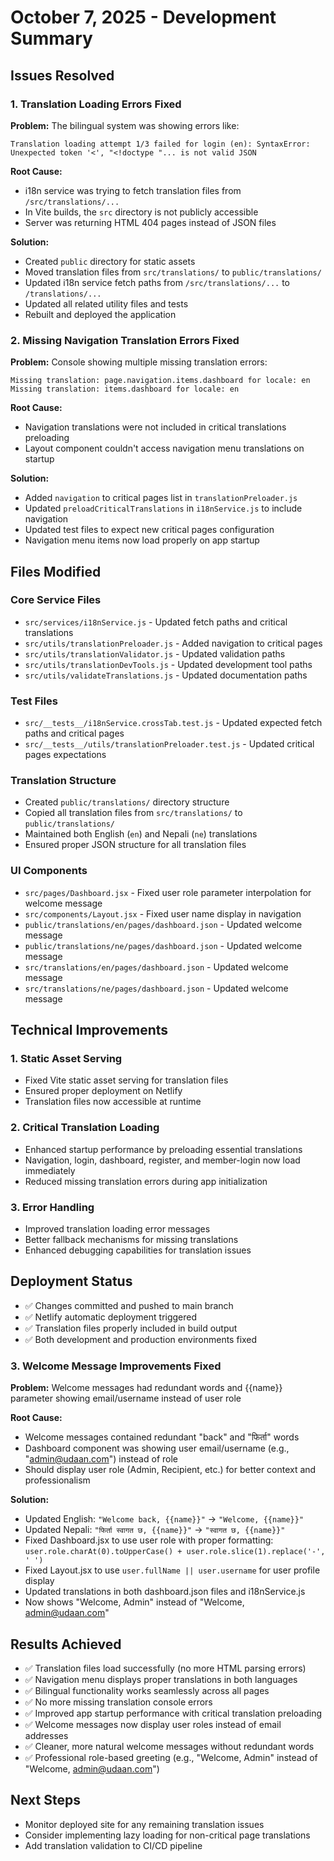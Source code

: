 # October 7, 2025 - Development Summary

## Issues Resolved

### 1. Translation Loading Errors Fixed

**Problem:** The bilingual system was showing errors like:

```
Translation loading attempt 1/3 failed for login (en): SyntaxError: Unexpected token '<', "<!doctype "... is not valid JSON
```

**Root Cause:**

- i18n service was trying to fetch translation files from `/src/translations/...`
- In Vite builds, the `src` directory is not publicly accessible
- Server was returning HTML 404 pages instead of JSON files

**Solution:**

- Created `public` directory for static assets
- Moved translation files from `src/translations/` to `public/translations/`
- Updated i18n service fetch paths from `/src/translations/...` to `/translations/...`
- Updated all related utility files and tests
- Rebuilt and deployed the application

### 2. Missing Navigation Translation Errors Fixed

**Problem:** Console showing multiple missing translation errors:

```
Missing translation: page.navigation.items.dashboard for locale: en
Missing translation: items.dashboard for locale: en
```

**Root Cause:**

- Navigation translations were not included in critical translations preloading
- Layout component couldn't access navigation menu translations on startup

**Solution:**

- Added `navigation` to critical pages list in `translationPreloader.js`
- Updated `preloadCriticalTranslations` in `i18nService.js` to include navigation
- Updated test files to expect new critical pages configuration
- Navigation menu items now load properly on app startup

## Files Modified

### Core Service Files

- `src/services/i18nService.js` - Updated fetch paths and critical translations
- `src/utils/translationPreloader.js` - Added navigation to critical pages
- `src/utils/translationValidator.js` - Updated validation paths
- `src/utils/translationDevTools.js` - Updated development tool paths
- `src/utils/validateTranslations.js` - Updated documentation paths

### Test Files

- `src/__tests__/i18nService.crossTab.test.js` - Updated expected fetch paths and critical pages
- `src/__tests__/utils/translationPreloader.test.js` - Updated critical pages expectations

### Translation Structure

- Created `public/translations/` directory structure
- Copied all translation files from `src/translations/` to `public/translations/`
- Maintained both English (`en`) and Nepali (`ne`) translations
- Ensured proper JSON structure for all translation files

### UI Components

- `src/pages/Dashboard.jsx` - Fixed user role parameter interpolation for welcome message
- `src/components/Layout.jsx` - Fixed user name display in navigation
- `public/translations/en/pages/dashboard.json` - Updated welcome message
- `public/translations/ne/pages/dashboard.json` - Updated welcome message
- `src/translations/en/pages/dashboard.json` - Updated welcome message
- `src/translations/ne/pages/dashboard.json` - Updated welcome message

## Technical Improvements

### 1. Static Asset Serving

- Fixed Vite static asset serving for translation files
- Ensured proper deployment on Netlify
- Translation files now accessible at runtime

### 2. Critical Translation Loading

- Enhanced startup performance by preloading essential translations
- Navigation, login, dashboard, register, and member-login now load immediately
- Reduced missing translation errors during app initialization

### 3. Error Handling

- Improved translation loading error messages
- Better fallback mechanisms for missing translations
- Enhanced debugging capabilities for translation issues

## Deployment Status

- ✅ Changes committed and pushed to main branch
- ✅ Netlify automatic deployment triggered
- ✅ Translation files properly included in build output
- ✅ Both development and production environments fixed

### 3. Welcome Message Improvements Fixed

**Problem:** Welcome messages had redundant words and {{name}} parameter showing email/username instead of user role

**Root Cause:**

- Welcome messages contained redundant "back" and "फिर्ता" words
- Dashboard component was showing user email/username (e.g., "admin@udaan.com") instead of role
- Should display user role (Admin, Recipient, etc.) for better context and professionalism

**Solution:**

- Updated English: `"Welcome back, {{name}}"` → `"Welcome, {{name}}"`
- Updated Nepali: `"फिर्ता स्वागत छ, {{name}}"` → `"स्वागत छ, {{name}}"`
- Fixed Dashboard.jsx to use user role with proper formatting: `user.role.charAt(0).toUpperCase() + user.role.slice(1).replace('-', ' ')`
- Fixed Layout.jsx to use `user.fullName || user.username` for user profile display
- Updated translations in both dashboard.json files and i18nService.js
- Now shows "Welcome, Admin" instead of "Welcome, admin@udaan.com"

## Results Achieved

- ✅ Translation files load successfully (no more HTML parsing errors)
- ✅ Navigation menu displays proper translations in both languages
- ✅ Bilingual functionality works seamlessly across all pages
- ✅ No more missing translation console errors
- ✅ Improved app startup performance with critical translation preloading
- ✅ Welcome messages now display user roles instead of email addresses
- ✅ Cleaner, more natural welcome messages without redundant words
- ✅ Professional role-based greeting (e.g., "Welcome, Admin" instead of "Welcome, admin@udaan.com")

## Next Steps

- Monitor deployed site for any remaining translation issues
- Consider implementing lazy loading for non-critical page translations
- Add translation validation to CI/CD pipeline
